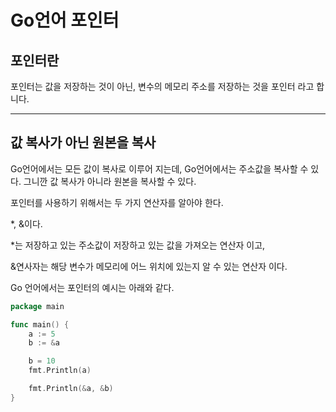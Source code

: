 # Go언어 포인터 

## 포인터란
포인터는 값을 저장하는 것이 아닌, 변수의 메모리 주소를 저장하는 것을 포인터 라고 합니다.

---

## 값 복사가 아닌 원본을 복사
Go언어에서는 모든 값이 복사로 이루어 지는데, Go언어에서는 주소값을 복사할 수 있다. 그니깐 값 복사가 아니라 원본을 복사할 수 있다.

포인터를 사용하기 위해서는 두 가지 연산자를 알아야 한다.

*, &이다. 

*는 저장하고 있는 주소값이 저장하고 있는 값을 가져오는 연산자 이고, 

&연사자는 해당 변수가 메모리에 어느 위치에 있는지 알 수 있는 연산자 이다.

Go 언어에서는 포인터의 예시는 아래와 같다.

```go
package main

func main() {
    a := 5
    b := &a

    b = 10
    fmt.Println(a)

    fmt.Println(&a, &b)
}

```